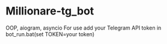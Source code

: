 # Millionare-tg_bot
OOP, aiogram, asyncio
For use add your Telegram API token in bot_run.bat(set TOKEN=your token)
